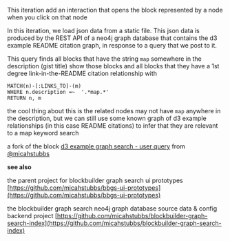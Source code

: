 This iteration add an interaction that opens the block represented by a node when you click on that node

In this iteration, we load json data from a static file.  This json data is produced by the REST API of a neo4j graph database that contains the d3 example README citation graph, in response to a query that we post to it. 

This query finds all blocks that have the string `map` somewhere in the description (gist title)
show those blocks and all blocks that they have a 1st degree link-in-the-README citation relationship with

```
MATCH(n)-[:LINKS_TO]-(m)
WHERE n.description =~  '.*map.*'
RETURN n, m
```

the cool thing about this is the related nodes may not have `map` anywhere in the description, but we can still use some known graph of d3 example relationships (in this case README citations) to infer that they are relevant to a map keyword search

a fork of the block [d3 example graph search - user query](https://bl.ocks.org/micahstubbs/8a3779fc211b45ef9744100d1307f0fa) from [@micahstubbs](https://twitter.com/micahstubbs)

**see also**

the parent project for blockbuilder graph search ui prototypes  
[https://github.com/micahstubbs/bbgs-ui-prototypes](https://github.com/micahstubbs/bbgs-ui-prototypes)

the blockbuilder graph search neo4j graph database source data & config backend project 
[https://github.com/micahstubbs/blockbuilder-graph-search-index](https://github.com/micahstubbs/blockbuilder-graph-search-index)
